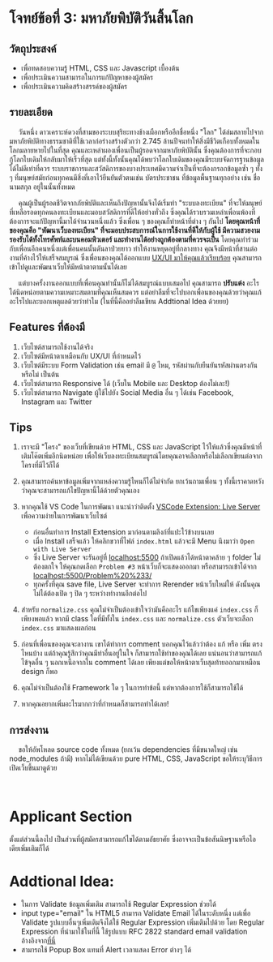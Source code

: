 # โจทย์ข้อที่ 3: มหาภัยพิบัติวันสิ้นโลก

## วัตถุประสงค์

- เพื่อทดสอบความรู้ HTML, CSS และ Javascript เบื้องต้น
- เพื่อประเมินความสามารถในการแก้ปัญหาของผู้สมัคร
- เพื่อประเมินความคิดสร้างสรรค์ของผู้สมัคร

## รายละเอียด

&emsp; วันหนึ่ง ดาวเคราะห์ดวงที่สามของระบบสุริยะทางช้างเผือกหรืออีกชื่อหนึ่ง "โลก" ได้ล่มสลายไปจากมหาภัยพิบัติทางธรรมชาติที่ใช้เวลาก่อร่างสร้างตัวกว่า 2.745 ล้านปีจนทำให้สิ่งมีชีวิตเกือบทั้งหมดในโลกมลายหายไปในที่สุด คุณและเหล่าผองเพื่อนเป็นผู้รอดจากมหาภัยพิบัตินั้น ซึ่งคุณต้องการที่จะกอบกู้โลกใบเดิมให้กลับมาให้เร็วที่สุด แต่ทั้งนี้ทั้งนั้นคุณได้พบว่าโลกใบเดิมของคุณมีระบบจัดการฐานข้อมูลได้ไม่ดีเท่าที่ควร ระบบราชการและสวัสดิการของบางประเทศมีความจำเป็นที่จะต้องกรอกข้อมูลซ้ำ ๆ ทั้ง ๆ ที่มนุษย์สมัยก่อนทุกคนมีสิ่งที่เอาไว้ยืนยันตัวตนเช่น บัตรประชาชน ที่ข้อมูลพื้นฐานทุกอย่าง เช่น ชื่อ นามสกุล อยู่ในนั้นทั้งหมด

&emsp; คุณผู้เป็นผู้รอดชีวิตจากภัยพิบัติและเห็นถึงปัญหานั้นจึงได้เริ่มทำ "ระบบลงทะเบียน" ที่จะให้มนุษย์ที่เหลือรอดทุกคนลงทะเบียนและมอบสวัสดิการที่ดีให้อย่างทั่วถึง ซึ่งคุณได้รวบรวมเหล่าเพื่อนพ้องที่ต้องการจะแก้ปัญหานี้มาได้จำนวนหนึ่งแล้ว ซึ่งเพื่อน ๆ ของคุณก็ทำหน้าที่ต่าง ๆ กันไป **โดยคุณหน้าที่ของคุณคือ "พัฒนาเว็บลงทะเบียน" ที่จะมอบประสบการณ์ในการใช้งานที่ดีให้กับผู้ใช้ มีความสวยงาม รองรับได้ทั้งโทรศัพท์และบนคอมพิวเตอร์ และทำงานได้อย่างถูกต้องตามที่ควรจะเป็น** โดยคุณทำร่วมกับเพื่อนอีกคนหนึ่งแต่เพื่อนคนนั้นดันลาป่วยยาว ทำให้งานหยุดอยู่ที่กลางทาง คุณจึงมีหน้าที่สานต่องานที่ค้างไว้ให้เสร็จสมบูรณ์ ซึ่งเพื่อนของคุณได้ออกแบบ [UX/UI มาให้คุณแล้วเรียบร้อย](https://www.figma.com/file/Cgy7L3UoCBhSiqpFUr6baF/Frontend-Recruitment?node-id=0%3A1) คุณสามารถเข้าไปดูและพัฒนาเว็บให้มีหน้าตาตามนั้นได้เลย

&emsp; แต่บางครั้งงานออกแบบที่เพื่อนคุณทำนั้นก็ไม่ได้สมบูรณ์แบบเสมอไป คุณสามารถ **ปรับแต่ง** อะไรได้นิดหน่อยตามความเหมาะสมตามที่คุณ​เห็นสมควร แต่อย่าลืมที่จะไปบอกเพื่อนของคุณด้วยว่าคุณแก้อะไรไปและบอกเหตุผลด้วยว่าทำไม (ในที่นี้คืออย่าลืมเขียน Addtional Idea ด้วยยย)

## Features ที่ต้องมี

1. เว็บไซต์สามารถใช้งานได้จริง
2. เว็บไซต์มีหน้าตาเหมือนกับ UX/UI ที่กำหนดไว้
3. เว็บไซต์มีระบบ Form Validation เช่น email มี `@` ไหม, รหัสผ่านกับยืนยันรหัสผ่านตรงกันหรือไม่ เป็นต้น
4. เว็บไซต์สามารถ Responsive ได้ (เว็บใน Mobile และ Desktop ต้องไม่เละ!)
5. เว็บไซต์สามารถ Navigate ผู้ใช้ไปยัง Social Media อื่น ๆ ได้เช่น Facebook, Instagram และ Twitter

## Tips

1. เราจะมี "โครง" ของเว็บที่เขียนด้วย HTML, CSS และ JavaScript ไว้ให้แล้วซึ่งคุณมีหน้าที่เติมโค๊ตเพิ่มอีกนิดหน่อย เพื่อให้เว็บลงทะเบียนสมบูรณ์โดยคุณอาจเลือกหรือไม่เลือกเขียนต่อจากโครงที่มีไว้ก็ได้
2. คุณสามารถค้นหาข้อมูลเพิ่มจากแหล่งความรู้ไหนก็ได้ไม่จำกัด ยกเว้นถามเพื่อน ๆ ทั้งนี้เราคาดหวังว่าคุณจะสามารถแก้ไขปัญหานี้ได้ด้วยตัวคุณเอง
3. หากคุณใช้ VS Code ในการพัฒนา แนะนำว่าติดตั้ง [VSCode Extension: Live Server](https://marketplace.visualstudio.com/items?itemName=ritwickdey.LiveServer) เพื่อความง่ายในการพัฒนาเว็บไซต์

   - ก่อนอื่นทำการ Install Extension มาก่อนตามลิงก์ที่แปะไว้ข้างบนเลย
   - เมื่อ Install เสร็จแล้ว ให้คลิกขวาที่ไฟล์ `index.html` แล้วจะมี Menu นึงมาว่า `Open with Live Server`
   - ซึ่ง Live Server จะรันอยู่ที่ [localhost:5500](http://localhost:5500) ถ้าเปิดแล้วได้หน้าตาคล้าย ๆ folder ไม่ต้องตกใจ ให้คุณกดเลือก `Problem #3` หน้าเว็บก็จะแสดงออกมา หรือสามารถเข้าได้จาก [localhost:5500/Problem%20%233/](http://localhost:5500/Problem%20%233/)
   - ทุกครั้งที่คุณ save file, Live Server จะทำการ Rerender หน้าเว็บใหม่ให้ ดังนั้นคุณไม่ได้ต้องเปิด ๆ ปิด ๆ ระหว่างทำงานอีกต่อไป

4. สำหรับ `normalize.css` คุณไม่จำเป็นต้องเข้าใจว่ามันคืออะไร แก้ไขเพียงแค่ `index.css` ก็เพียงพอแล้ว หากมี class ใดที่มีทั้งใน `index.css` และ `normalize.css` ตัวเว็บจะเลือก `index.css` มาแสดงผลก่อน
5. ก่อนที่เพื่อนของคุณจะลางาน เขาได้ทำการ comment บอกคุณไว้แล้วว่าต้อง แก้ หรือ เพิ่ม ตรงไหนบ้าง แต่ถ้าคุณรู้สึกว่าคุณมีท่าอื่นอยู่ในใจ ก็สามารถใช้ท่าของคุณได้เลย แน่นอนว่าสามารถแก้ไข้จุดอื่น ๆ นอกเหนือจากใน comment ได้เลย เพียงแต่ขอให้หน้าตาเว็บสุดท้ายออกมาเหมือน design ก็พอ
6. คุณไม่จำเป็นต้องใช้ Framework ใด ๆ ในการทำข้อนี้ แต่หากต้องการใช้ก็สามารถใช้ได้
7. หากคุณอยากเพิ่มอะไรมากกว่าที่กำหนดก็สามารถทำได้เลย!

## การส่งงาน

&emsp; ขอให้อัพโหลด source code ทั้งหมด (ยกเว้น dependencies ที่มีขนาดใหญ่ เช่น node_modules ถ้ามี) หากไม่ได้เขียนด้วย pure HTML, CSS, JavaScript ขอให้ระบุวิธีการเปิดเว็บขึ้นมาดูด้วย

<br/>

# Applicant Section

ตั้งแต่ส่วนนี้ลงไป เป็นส่วนที่ผู้สมัครสามารถแก้ไขได้ตามอัธยาศัย ซึ่งอาจจะเป็นข้อสันนิษฐานหรือไอเดียเพิ่มเติมก็ได้

# Addtional Idea:

- ในการ Validate ข้อมูลเพิ่มเติม สามารถใช้ Regular Expression ช่วยได้
- input type="email" ใน HTML5 สามารถ Validate Email ได้ในระดับหนึ่ง แต่เพื่อ Validate รูปแบบอื่นๆเพิ่มเติมจึงได้ใช้ Regular Expression เพิ่มเติมไปด้วย โดย Regular Expression ที่นำมาใช้ในที่นี้ ใช้รูปแบบ RFC 2822 standard email validation อ้างอิงจาก[ที่นี่](https://www.w3resource.com/javascript/form/email-validation.php)
- สามารถใช้ Popup Box แทนที่ Alert เวลาแสดง Error ต่างๆ ได้
